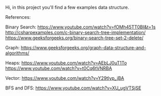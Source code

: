 Hi, in this project you'll find a few examples data structure.


References:

Binary Search:
https://www.youtube.com/watch?v=fOMh45TT0BI&t=1s
http://csharpexamples.com/c-binary-search-tree-implementation/
https://www.geeksforgeeks.org/binary-search-tree-set-2-delete/

Graph:
https://www.geeksforgeeks.org/graph-data-structure-and-algorithms/

Heaps:
https://www.youtube.com/watch?v=AEbLJ0uT1To
https://www.youtube.com/watch?v=t0Cq6tVNRBA

Vector:
  https://www.youtube.com/watch?v=Y29tlyp_jBA

BFS and DFS: 
  https://www.youtube.com/watch?v=XU_ugVTSjSE